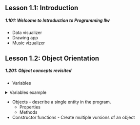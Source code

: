 ## Lesson 1.1: Introduction

<h5>1.101: Welcome to Introduction to Programming IIw</h5>

- Data visualizer
- Drawing app
- Music vizualizer

## Lesson 1.2: Object Orientation

<h5>1.201: Object concepts revisited</h5>

- Variables

<details>
  <summary>Variables example</summary>

```javascript
let x_pos = 100;
let y_pos = 0;
let height = 120;
```

</details>

- Objects - describe a single entity in the program.
  - Properties
  - Methods
- Constructor functions - Create multiple vursions of an object
